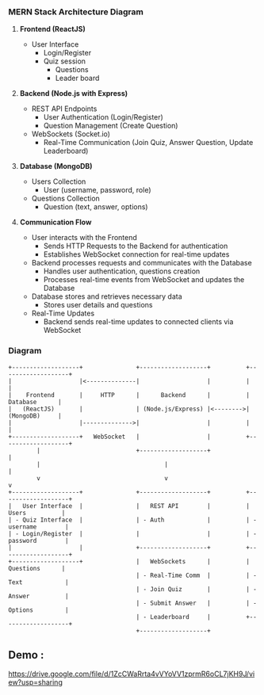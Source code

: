 ###  MERN Stack Architecture Diagram
1. **Frontend (ReactJS)**
    - User Interface
        - Login/Register
        - Quiz session
            + Questions
            + Leader board

2. **Backend (Node.js with Express)**
    - REST API Endpoints
        - User Authentication (Login/Register)
        - Question Management (Create Question)
    - WebSockets (Socket.io)
        - Real-Time Communication (Join Quiz, Answer Question, Update Leaderboard)

3. **Database (MongoDB)**
    - Users Collection
        - User (username, password, role)
    - Questions Collection
        - Question (text, answer, options)

4. **Communication Flow**
    - User interacts with the Frontend
        - Sends HTTP Requests to the Backend for authentication
        - Establishes WebSocket connection for real-time updates
    - Backend processes requests and communicates with the Database
        - Handles user authentication, questions creation
        - Processes real-time events from WebSocket and updates the Database
    - Database stores and retrieves necessary data
        - Stores user details and questions
    - Real-Time Updates
        - Backend sends real-time updates to connected clients via WebSocket

### Diagram

```
+-------------------+               +-------------------+          +-------------------+
|                   |<--------------|                   |          |                   |
|    Frontend       |     HTTP      |      Backend      |          |     Database      |
|   (ReactJS)       |               | (Node.js/Express) |<-------->|     (MongoDB)     |
|                   |-------------->|                   |          |                   |
+-------------------+   WebSocket   |                   |          +-------------------+
        |                           +-------------------+                   |
        |                                   |                               |
        v                                   v                               v
+-------------------+               +-------------------+          +-------------------+
|   User Interface  |               |   REST API        |          |    Users          |
| - Quiz Interface  |               | - Auth            |          | - username        |
| - Login/Register  |               |                   |          | - password        |
|                   |               +-------------------+          +-------------------+
+-------------------+               |   WebSockets      |          |    Questions      |
                                    | - Real-Time Comm  |          | - Text            |
                                    | - Join Quiz       |          | - Answer          |
                                    | - Submit Answer   |          | - Options         |
                                    | - Leaderboard     |          +-------------------+
                                    +-------------------+
```
## Demo :
https://drive.google.com/file/d/1ZcCWaRrta4vVYoVV1zprmR6oCL7jKH9J/view?usp=sharing